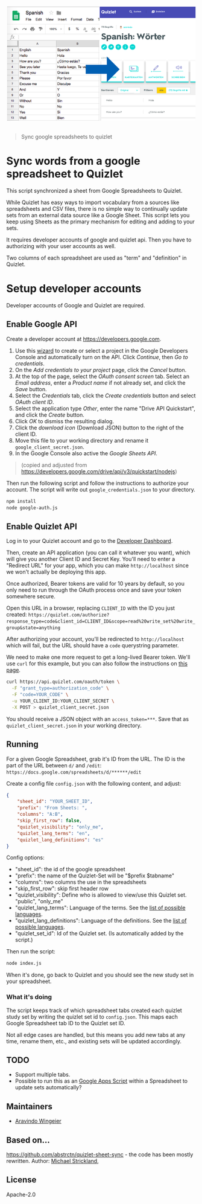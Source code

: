 <p align="center">
	<img src="media/sync.png" width="500">
	<br>
	<br>
</p>

> Sync google spreadsheets to quizlet


# Sync words from a google spreadsheet to Quizlet
This script synchronized a sheet from Google Spreadsheets to Quizlet. 

While Quizlet has easy ways to import vocabulary from a sources like spreadsheets and CSV files, there is no simple way to continually update sets from an external data source like a Google Sheet. This script lets you keep using Sheets as the primary mechanism for editing and adding to your sets.

It requires developer accounts of google and quizlet api. Then you have to authorizing with your user accounts as well. 

Two columns of each spreadsheet are used as "term" and "definition" in Quizlet. 


# Setup developer accounts

Developer accounts of Google and Quizlet are required.   

## Enable Google API

Create a developer account at https://developers.google.com. 

1. Use this [wizard](https://console.developers.google.com/start/api?id=drive) to create or select a project in the Google Developers Console and automatically turn on the API. Click *Continue*, then *Go to credentials*.
1. On the *Add credentials to your project* page, click the *Cancel* button.
1. At the top of the page, select the *OAuth consent screen* tab. Select an *Email address*, enter a *Product name* if not already set, and click the *Save* button.
1. Select the *Credentials* tab, click the *Create credentials* button and select *OAuth client ID*.
1. Select the application type *Other*, enter the name "Drive API Quickstart", and click the *Create* button.
1. Click *OK* to dismiss the resulting dialog.
1. Click the *download icon* (Download JSON) button to the right of the client ID.
1. Move this file to your working directory and rename it `google_client_secret.json`.
1. In the Google Console also active the *Google Sheets API*. 

> (copied and adjusted from https://developers.google.com/drive/api/v3/quickstart/nodejs)

Then run the following script and follow the instructions to authorize your account. The script will write out `google_credentials.json` to your directory.

```bash
npm install
node google-auth.js
```

## Enable Quizlet API

Log in to your Quizlet account and go to the [Developer Dashboard](https://quizlet.com/api-dashboard).

Then, create an API application (you can call it whatever you want), which will give you another Client ID and Secret Key. You'll need to enter a "Redirect URL" for your app, which you can make `http://localhost` since we won't actually be deploying this app.

Once authorized, Bearer tokens are valid for 10 years by default, so you only need to run through the OAuth process once and save your token somewhere secure.

Open this URL in a browser, replacing `CLIENT_ID` with the ID you just created: `https://quizlet.com/authorize?response_type=code&client_id=CLIENT_ID&scope=read%20write_set%20write_group&state=anything`

After authorizing your account, you'll be redirected to `http://localhost` which will fail, but the URL should have a `code` querystring parameter. 

We need to make one more request to get a long-lived Bearer token. We'll use `curl` for this example, but you can also follow the instructions on [this page](https://quizlet.com/api/2.0/docs/authorization-code-flow).

```bash
curl https://api.quizlet.com/oauth/token \
  -F "grant_type=authorization_code" \
  -F "code=YOUR_CODE" \
  -u YOUR_CLIENT_ID:YOUR_CLIENT_SECRET \
  -X POST > quizlet_client_secret.json
```

You should receive a JSON object with an `access_token=***`. Save that as `quizlet_client_secret.json` in your working directory. 

## Running

For a given Google Spreadsheet, grab it's ID from the URL. The ID is the part of the URL between `d/` and `/edit`: `https://docs.google.com/spreadsheets/d/******/edit`

Create a config file `config.json` with the following content, and adjust: 

```json
{
    "sheet_id": "YOUR_SHEET_ID",
    "prefix": "From Sheets: ",
    "columns": "A:B",
    "skip_first_row": false,
    "quizlet_visibility": "only_me",
    "quizlet_lang_terms": "en",
    "quizlet_lang_definitions": "es"
}
```

Config options: 
 * "sheet_id": the id of the google spreadsheet
 * "prefix": the name of the Quizlet-Set will be "$prefix $tabname"
 * "columns": two columns the use in the spreadsheets
 * "skip_first_row": skip first header row
 * "quizlet_visibility": Define who is allowed to view/use this Quizlet set. "public", "only_me"
 * "quizlet_lang_terms": Language of the terms. See the [list of possible languages](https://quizlet.com/api/2.0/docs/languages).
 * "quizlet_lang_definitions": Language of the definitions. See the [list of possible languages](https://quizlet.com/api/2.0/docs/languages).
 * "quizlet_set_id": Id of the Quizlet set. (Is automatically added by the script.) 

Then run the script: 

```bash
node index.js
```

When it's done, go back to Quizlet and you should see the new study set in your spreadsheet.



### What it's doing

The script keeps track of which spreadsheet tabs created each quizlet study set by writing the quizlet set id to `config.json`. This maps each Google Spreadsheet tab ID to the Quizlet set ID.

Not all edge cases are handled, but this means you add new tabs at any time, rename them, etc., and existing sets will be updated accordingly.

## TODO
* Support multiple tabs.
* Possible to run this as an [Google Apps Script](https://developers.google.com/apps-script/) within a Spreadsheet to update sets automatically?
 

## Maintainers
- [Aravindo Wingeier](https://github.com/synox)

## Based on...
https://github.com/abstrctn/quizlet-sheet-sync - the code has been mostly rewritten. Author: [Michael Strickland](https://twitter.com/moriogawa), 


## License
Apache-2.0